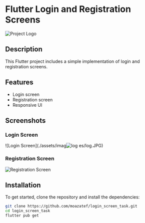 # Flutter Login and Registration Screens

![Project Logo](./assets/images/logo.PNG)

## Description

This Flutter project includes a simple implementation of login and registration screens.

## Features

- Login screen
- Registration screen
- Responsive UI

## Screenshots

### Login Screen
![Login Screen](./assets/imag![log](https://github.com/user-attachments/assets/f8e983a4-068b-4fe8-93ea-f242ee105a6b)
es/log.JPG)

### Registration Screen
![Registration Screen](//assets/images/reg.JPG)

## Installation

To get started, clone the repository and install the dependencies:

```sh
git clone https://github.com/moazatef/login_screen_task.git
cd login_screen_task
flutter pub get
